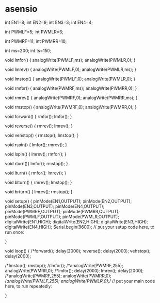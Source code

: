 # asensio
int EN1=8;
int EN2=9;
int EN3=3;
int EN4=4;

int PWMLF=5;
int PWMLR=6;

int PWMRF=11;
int PWMRR=10;

int ms=200;
int ts=150;

void lmfor() {
  analogWrite(PWMLF,ms);
  analogWrite(PWMLR,0);
}

void lmrev() {
  analogWrite(PWMLF,0);
  analogWrite(PWMLR,ms);
}

void lmstop() {
  analogWrite(PWMLF,0);
  analogWrite(PWMLR,0);
}

void rmfor() {
  analogWrite(PWMRF,ms);
  analogWrite(PWMRR,0);
}

void rmrev() {
  analogWrite(PWMRF,0);
  analogWrite(PWMRR,ms);
}

void rmstop() {
  analogWrite(PWMRF,0);
  analogWrite(PWMRR,0);
}

void forward() {
  rmfor();
  lmfor();
}

void reverse() {
  rmrev();
  lmrev();
}

void vehstop() {
  rmstop();
  lmstop();
}

void rspin() {
  lmfor();
  rmrev();
}

void lspin() {
  lmrev();
  rmfor();
}

void rturn(){
  lmfor();
  rmstop();
}

void lturn() {
  rmfor();
  lmrev();
}

void blturn() {
  rmrev();
  lmstop();
}

void brturn() {
  lmrev();
  rmstop();
}


void setup() {
  pinMode(EN1,OUTPUT);
  pinMode(EN2,OUTPUT);
  pinMode(EN3,OUTPUT);
  pinMode(EN4,OUTPUT);
  pinMode(PWMRF,OUTPUT);
  pinMode(PWMRR,OUTPUT);
  pinMode(PWMLF,OUTPUT);
  pinMode(PWMLR,OUTPUT);
  digitalWrite(EN1,HIGH);
  digitalWrite(EN2,HIGH);
  digitalWrite(EN3,HIGH);
  digitalWrite(EN4,HIGH);
  Serial.begin(9600);
  // put your setup code here, to run once:

}

void loop() {
  /*forward();
  delay(2000);
  reverse();
  delay(2000);
  vehstop();
  delay(2000);
  
  /*lmstop();
  rmstop();
  //lmfor();
  /*analogWrite(PWMRF,255);
  analogWrite(PWMRR,0);
  /*lmfor();
  delay(2000);
  lmrev();
  delay(2000);
  /*analogWrite(PWMRF,255);
  analogWrite(PWMRR,0);
  /*analogWrite(PWMLF,255);
  analogWrite(PWMLR,0);*/
  // put your main code here, to run repeatedly:

}
